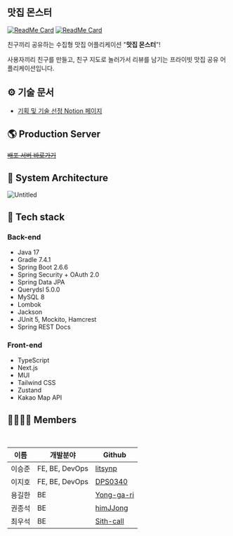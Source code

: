 ## 맛집 몬스터

[![ReadMe Card](https://github-readme-stats.vercel.app/api/pin/?username=techeer-f5&repo=jmt-monster-frontend&theme=radical&a=b)](https://github.com/techeer-f5/jmt-monster-frontend)
[![ReadMe Card](https://github-readme-stats.vercel.app/api/pin/?username=techeer-f5&repo=jmt-monster-backend&theme=radical&a=b)](https://github.com/techeer-f5/jmt-monster-backend)

친구끼리 공유하는 수집형 맛집 어플리케이션 "**맛집 몬스터**"!

사용자끼리 친구를 만들고, 친구 지도로 놀러가서 리뷰를 남기는 프라이빗 맛집 공유 어플리케이션입니다.

## ⚙️ 기술 문서

- [기획 및 기술 선정 Notion 페이지](https://www.notion.so/techeer/acc30a106a0444629e1868dfab11a92c)

## **🌎 Production Server**

~~[배포 서버 바로가기](https://jmtmonster.com)~~

## **🏢 System Architecture**

![Untitled](https://user-images.githubusercontent.com/32592965/166239012-edd37fb1-5202-4337-bbba-53dd8a5ee8ea.png)

## **🔧 Tech stack**

### Back-end

- Java 17
- Gradle 7.4.1
- Spring Boot 2.6.6
- Spring Security + OAuth 2.0
- Spring Data JPA
- Querydsl 5.0.0
- MySQL 8
- Lombok
- Jackson
- JUnit 5, Mockito, Hamcrest
- Spring REST Docs

### Front-end

- TypeScript
- Next.js
- MUI
- Tailwind CSS
- Zustand
- Kakao Map API

## **👨‍👨‍👧‍👦 Members**

<br>

| 이름   | 개발분야       | Github                                      |
| ------ | -------------- | ------------------------------------------- |
| 이승준 | FE, BE, DevOps | [litsynp](https://github.com/litsynp)       |
| 이지호 | FE, BE, DevOps | [DPS0340](https://github.com/DPS0340)       |
| 용길한 | BE             | [Yong-ga-ri](https://github.com/Yong-ga-ri) |
| 권종석 | BE             | [himJJong](https://github.com/himJJong)     |
| 최우석 | BE             | [Sith-call](https://github.com/Sith-call)   |
